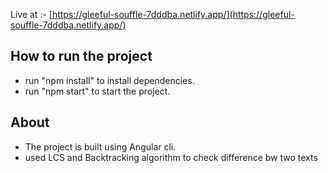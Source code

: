 Live at :- [https://gleeful-souffle-7dddba.netlify.app/](https://gleeful-souffle-7dddba.netlify.app/)

How to run the project
-
- run "npm install" to install dependencies.
- run "npm start" to start the project.


About
-
- The project is built using Angular cli.
- used LCS and Backtracking algorithm to check difference bw two texts
